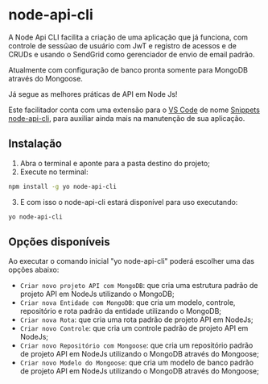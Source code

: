 node-api-cli
======

A Node Api CLI facilita a criação de uma aplicação que já funciona, com controle de sessῶao de usuário com JwT e registro de acessos e de CRUDs e usando o SendGrid como gerenciador de envio de email padrão. 

Atualmente com configuração de banco pronta somente para MongoDB através do Mongoose.

Já segue as melhores práticas de API em Node Js!

Este facilitador conta com uma extensão para o [VS Code](https://code.visualstudio.com/) de nome [Snippets node-api-cli](https://marketplace.visualstudio.com/items?itemName=snippets-node-api-cli.snippets-node-api-cli), para auxiliar ainda mais na manutenção de sua aplicação.

Instalação
------------
1. Abra o terminal e aponte para a pasta destino do projeto;
2. Execute no terminal:
```bash
npm install -g yo node-api-cli
```
3. E com isso o node-api-cli estará disponível para uso  executando:
```bash
yo node-api-cli
```

Opções disponíveis
------------

Ao executar o comando inicial "yo node-api-cli" poderá escolher uma das opções abaixo: 

- `Criar novo projeto API com MongoDB`: que cria uma estrutura padrão de projeto API em NodeJs utilizando o MongoDB;
- `Criar nova Entidade com MongoDB`: que cria um modelo, controle, repositório e rota padrão da entidade utilizando o MongoDB;
- `Criar nova Rota`: que cria uma rota padrão de projeto API em NodeJs;
- `Criar novo Controle`: que cria um controle padrão de projeto API em NodeJs;
- `Criar novo Repositório com Mongoose`: que cria um repositório padrão de projeto API em NodeJs utilizando o MongoDB através do Mongoose;
- `Criar novo Modelo do Mongoose`: que cria um modelo de banco padrão de projeto API em NodeJs utilizando o MongoDB através do Mongoose;